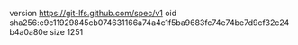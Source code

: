 version https://git-lfs.github.com/spec/v1
oid sha256:e9c11929845cb074631166a74a4c1f5ba9683fc74e74be7d9cf32c24b4a0a80e
size 1251
